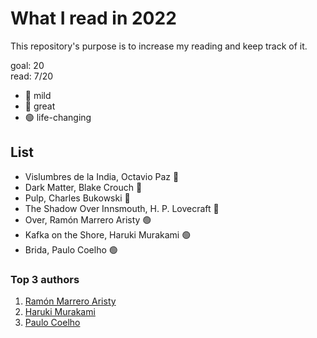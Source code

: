 # What I read in 2022

This repository's purpose is to increase my reading and keep track of it.

goal: 20 \
read: 7/20

- 🔴 mild
- 🔵 great
- 🟢 life-changing

## List

- Vislumbres de la India, Octavio Paz 🔴
- Dark Matter, Blake Crouch 🔵
- Pulp, Charles Bukowski 🔵
- The Shadow Over Innsmouth, H. P. Lovecraft 🔴
- Over, Ramón Marrero Aristy 🟢
- Kafka on the Shore, Haruki Murakami 🟢
- Brida, Paulo Coelho 🟢

### Top 3 authors

1. [Ramón Marrero Aristy](https://www.goodreads.com/author/show/2085073.Ram_n_Marrero_Aristy)
2. [Haruki Murakami](https://www.goodreads.com/author/show/3354.Haruki_Murakami)
3. [Paulo Coelho](https://www.goodreads.com/author/show/566.Paulo_Coelho)
